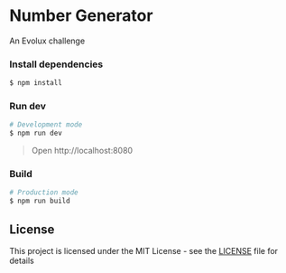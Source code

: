# Number Generator

An Evolux challenge

### Install dependencies
```sh
$ npm install
```

### Run dev

```sh
# Development mode
$ npm run dev
```
> Open http://localhost:8080

### Build

```sh
# Production mode
$ npm run build
```

## License

This project is licensed under the MIT License - see the [LICENSE](LICENSE) file for details


